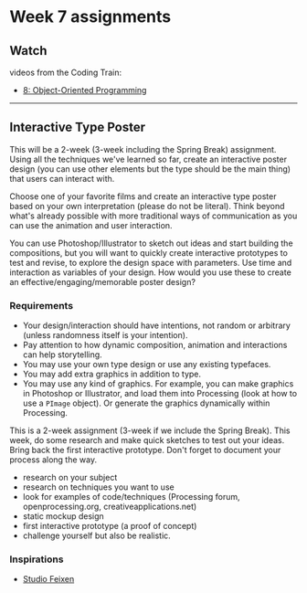 # Week 7 assignments

## Watch 

videos from the Coding Train:
- [8: Object-Oriented Programming](https://www.youtube.com/watch?v=YcbcfkLzgvs&list=PLRqwX-V7Uu6bb7z2IJaTlzwzIg_5yvL4i)

-----

## Interactive Type Poster
This will be a 2-week (3-week including the Spring Break) assignment. Using all the techniques we've learned so far, create an interactive poster design (you can use other elements but the type should be the main thing) that users can interact with.

Choose one of your favorite films and create an interactive type poster based on your own interpretation (please do not be literal). Think beyond what's already possible with more traditional ways of communication as you can use the animation and user interaction.

You can use Photoshop/Illustrator to sketch out ideas and start building the compositions, but you will want to quickly create interactive prototypes to test and revise, to explore the design space with parameters. Use time and interaction as variables of your design. How would you use these to create an effective/engaging/memorable poster design?
  
### Requirements
- Your design/interaction should have intentions, not random or arbitrary (unless randomness itself is your intention).
- Pay attention to how dynamic composition, animation and interactions can help storytelling.
- You may use your own type design or use any existing typefaces.
- You may add extra graphics in addition to type.
- You may use any kind of graphics. For example, you can make graphics in Photoshop or Illustrator, and load them into Processing (look at how to use a `PImage` object). Or generate the graphics dynamically within Processing.

This is a 2-week assignment (3-week if we include the Spring Break). This week, do some research and make quick sketches to test out your ideas. Bring back the first interactive prototype. Don't forget to document your process along the way.

- research on your subject
- research on techniques you want to use
- look for examples of code/techniques (Processing forum, openprocessing.org, creativeapplications.net)
- static mockup design
- first interactive prototype (a proof of concept)
- challenge yourself but also be realistic.
  
### Inspirations
- [Studio Feixen](http://www.itsnicethat.com/articles/studio-feixen-graphic-design-030317)

